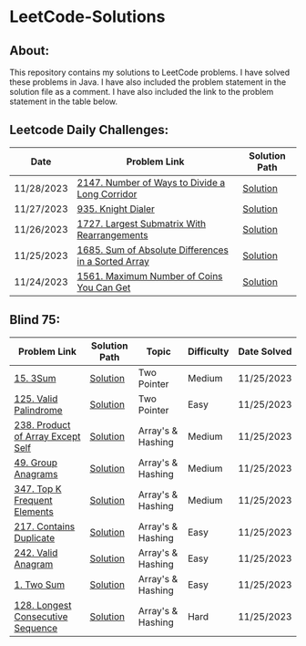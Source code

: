 # LeetCode-Solutions

## About:
This repository contains my solutions to LeetCode problems. I have solved these problems in Java. I have also included the problem statement in the solution file as a comment. I have also included the link to the problem statement in the table below.

## Leetcode Daily Challenges:
| Date       | Problem Link                                                                                                                        | Solution Path                                                                                                           |
|------------|-------------------------------------------------------------------------------------------------------------------------------------|-------------------------------------------------------------------------------------------------------------------------|
| 11/28/2023 | [2147. Number of Ways to Divide a Long Corridor](https://leetcode.com/problems/number-of-ways-to-divide-a-long-corridor/)           | [Solution](./src/solutions/DailyQuestions/Number_of_Ways_to_Divide_a_Long_Corridor/waysToDivide.java)                   |
| 11/27/2023 | [935. Knight Dialer](https://leetcode.com/problems/knight-dialer/)                                                                  | [Solution](./src/solutions/DailyQuestions/KnightDialer/KnightDialer.java)                                               |
| 11/26/2023 | [1727. Largest Submatrix With Rearrangements](https://leetcode.com/problems/largest-submatrix-with-rearrangements/)                 | [Solution](./src/solutions/DailyQuestions/Largest_Submatrix_With_Rearrangements/LargestSubmatrix.java)                  |
| 11/25/2023 | [1685. Sum of Absolute Differences in a Sorted Array](https://leetcode.com/problems/sum-of-absolute-differences-in-a-sorted-array/) | [Solution](./src/solutions/DailyQuestions/Sum_of_Absolute_Differences_in_a_Sorted_Array/getSumAbsoluteDifferences.java) |
| 11/24/2023 | [1561. Maximum Number of Coins You Can Get](https://leetcode.com/problems/maximum-number-of-coins-you-can-get/)                     | [Solution](./src/solutions/DailyQuestions/Maximum_Number_of_Coins_You_Can_Get/maxCoinsYouCanGet.java)                   |

## Blind 75:
| Problem Link                                                                                                 | Solution Path                                                                            | Topic             | Difficulty | Date Solved |  
|--------------------------------------------------------------------------------------------------------------|------------------------------------------------------------------------------------------|-------------------|------------|-------------|
| [15. 3Sum](https://leetcode.com/problems/3sum/description/)                                                  | [Solution](./src/solutions/Blind75/threeSum/threeSum.java)                               | Two Pointer       | Medium     | 11/25/2023  |
| [125. Valid Palindrome](https://leetcode.com/problems/valid-palindrome/description/)                         | [Solution](./src/solutions/Blind75/Valid_Palindrome/validPalindrome.java)                | Two Pointer       | Easy       | 11/25/2023  |
| [238. Product of Array Except Self](https://leetcode.com/problems/product-of-array-except-self/description/) | [Solution](./src/solutions/Blind75/Product_of_Array_Except_Self/productExceptSelf.java)  | Array's & Hashing | Medium     | 11/25/2023  |
| [49. Group Anagrams](https://leetcode.com/problems/group-anagrams/description/)                              | [Solution](./src/solutions/Blind75/Group_Anagrams/groupAnagrams.java)                    | Array's & Hashing | Medium     | 11/25/2023  |
| [347. Top K Frequent Elements](https://leetcode.com/problems/top-k-frequent-elements/description/)           | [Solution](./src/solutions/Blind75/Top_K_Frequent_Elements/topKFrequent.java)            | Array's & Hashing | Medium     | 11/25/2023  |
| [217. Contains Duplicate](https://leetcode.com/problems/contains-duplicate/description/)                     | [Solution](./src/solutions/Blind75/Contains_Duplicate/containsDuplicate.java)            | Array's & Hashing | Easy       | 11/25/2023  |
| [242. Valid Anagram](https://leetcode.com/problems/valid-anagram/description/)                               | [Solution](./src/solutions/Blind75/Valid_Anagram/validAnagram.java)                      | Array's & Hashing | Easy       | 11/25/2023  |
| [1. Two Sum](https://leetcode.com/problems/two-sum/description/)                                             | [Solution](./src/solutions/Blind75/Two_Sum/twoSum.java)                                  | Array's & Hashing | Easy       | 11/25/2023  |
| [128. Longest Consecutive Sequence](https://leetcode.com/problems/longest-consecutive-sequence/description/) | [Solution](./src/solutions/Blind75/Longest_Consecutive_Sequence/longestConsecutive.java) | Array's & Hashing | Hard       | 11/25/2023  |